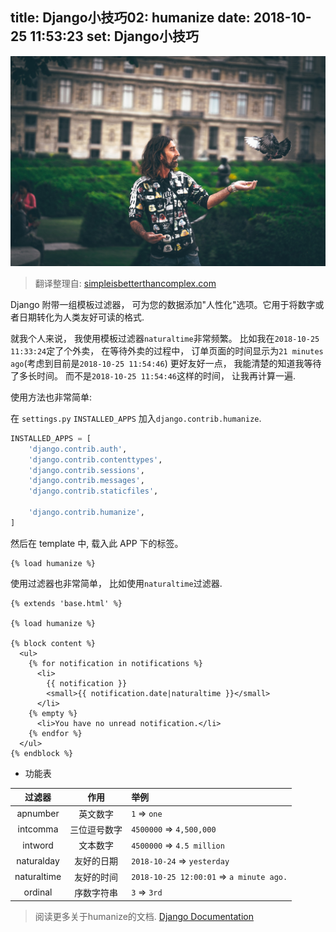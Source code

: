 title: Django小技巧02: humanize
date: 2018-10-25 11:53:23
set: Django小技巧
---

![humanize](/uploads/images/humanize.jpeg "cover")


> 翻译整理自: [simpleisbetterthancomplex.com](https://simpleisbetterthancomplex.com/tips/2016/05/09/django-tip-2-humanize.html)

Django 附带一组模板过滤器， 可为您的数据添加"人性化"选项。它用于将数字或者日期转化为人类友好可读的格式.


就我个人来说， 我使用模板过滤器`naturaltime`非常频繁。 比如我在`2018-10-25 11:33:24`定了个外卖， 在等待外卖的过程中， 订单页面的时间显示为`21 minutes ago`(考虑到目前是`2018-10-25 11:54:46`) 更好友好一点， 我能清楚的知道我等待了多长时间。 而不是`2018-10-25 11:54:46`这样的时间， 让我再计算一遍.

使用方法也非常简单:

在 `settings.py` `INSTALLED_APPS` 加入`django.contrib.humanize`.

```python
INSTALLED_APPS = [
    'django.contrib.auth',
    'django.contrib.contenttypes',
    'django.contrib.sessions',
    'django.contrib.messages',
    'django.contrib.staticfiles',

    'django.contrib.humanize',
]
```

然后在 template 中, 载入此 APP 下的标签。

```django
{% load humanize %}
```

使用过滤器也非常简单， 比如使用`naturaltime`过滤器.

```django
{% extends 'base.html' %}

{% load humanize %}

{% block content %}
  <ul>
    {% for notification in notifications %}
      <li>
        {{ notification }}
        <small>{{ notification.date|naturaltime }}</small>
      </li>
    {% empty %}
      <li>You have no unread notification.</li>
    {% endfor %}
  </ul>
{% endblock %}
```
- 功能表

| 过滤器        | 作用          | 举例  |
| :-----------: |:-------------:| :-----|
| apnumber      | 英文数字      | `1` => `one` |
| intcomma      | 三位逗号数字  | `4500000` => `4,500,000` |
| intword       | 文本数字      | `4500000` => `4.5 million` |
| naturalday    | 友好的日期    | `2018-10-24` => `yesterday` |
| naturaltime   | 友好的时间    | `2018-10-25 12:00:01` => `a minute ago.` |
| ordinal       | 序数字符串    | `3` => `3rd` |



> 阅读更多关于humanize的文档. [Django Documentation](https://docs.djangoproject.com/en/dev/ref/contrib/humanize/)
